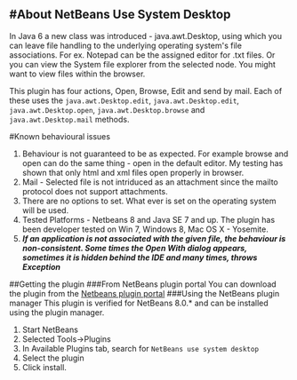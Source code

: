 #About NetBeans Use System Desktop
----------------------------------
In Java 6 a new class was introduced - java.awt.Desktop, using which you can leave file handling to the underlying operating system's file associations.
For ex. Notepad can be the assigned editor for .txt files. Or you can view the System file explorer from the selected node. You might want to view files within the browser. 

This plugin has four actions, Open, Browse, Edit and send by mail. Each of these uses the ```java.awt.Desktop.edit```, ```java.awt.Desktop.edit```, ```java.awt.Desktop.open```, ```java.awt.Desktop.browse``` and ```java.awt.Desktop.mail``` methods.

#Known behavioural issues

1. Behaviour is not guaranteed to be as expected. For example browse and open can do the same thing - open in the default editor. My testing has shown that only html and xml files open properly in browser.
2. Mail - Selected file is not intriduced as an attachment since the mailto protocol does not support attachments. 
3. There are no options to set. What ever is set on the operating system will be used.
4. Tested Platforms - Netbeans 8 and Java SE 7 and up. The plugin has been developer tested on Win 7, Windows 8, Mac OS X - Yosemite.
5. **_If an application is not associated with the given file, the behaviour is non-consistent. Some times the Open With dialog appears, sometimes it is hidden behind the IDE and many times, throws Exception_**

##Getting the plugin
###From NetBeans plugin portal
You can download the plugin from the [Netbeans plugin portal](http://plugins.netbeans.org/plugin/57462/?show=true)
###Using the NetBeans plugin manager
This plugin is verified for NetBeans 8.0.* and can be installed using the plugin manager.

1. Start NetBeans
2. Selected Tools->Plugins
3. In Available Plugins tab, search for ```NetBeans use system desktop```
4. Select the plugin
5. Click install. 
